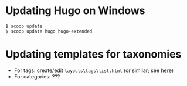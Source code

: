 # Updating Hugo on Windows

```
$ scoop update
$ scoop update hugo hugo-extended
```


# Updating templates for taxonomies

* For tags: create/edit `layouts\tags\list.html` (or similar; see [here](https://gohugo.io/templates/lookup-order/))
* For categories: ???